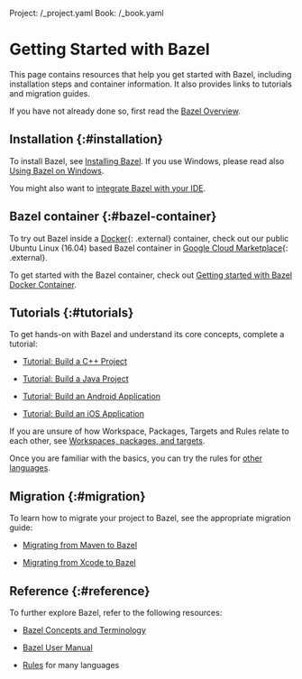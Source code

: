 Project: /_project.yaml
Book: /_book.yaml

# Getting Started with Bazel

This page contains resources that help you get started with Bazel, including
installation steps and container information. It also provides links to
tutorials and migration guides.

If you have not already done so, first read the [Bazel Overview](/start/bazel-intro).

## Installation {:#installation}

To install Bazel, see [Installing Bazel](/install).
If you use Windows, please read also [Using Bazel on Windows](/install/windows).

You might also want to [integrate Bazel with your IDE](/install/ide).

## Bazel container {:#bazel-container}

To try out Bazel inside a
[Docker](https://www.docker.com/){: .external} container, check out
our public Ubuntu Linux (16.04) based Bazel container in
[Google Cloud Marketplace](https://console.cloud.google.com/marketplace/details/google/bazel){: .external}.

To get started with the Bazel container, check out
[Getting started with Bazel Docker Container](/docs/bazel-container).

## Tutorials {:#tutorials}

To get hands-on with Bazel and understand its core concepts, complete a
tutorial:

*   [Tutorial: Build a C++ Project](/tutorials/cpp)

*   [Tutorial: Build a Java Project](/tutorials/java)

*   [Tutorial: Build an Android Application](/tutorials/android-app)

*   [Tutorial: Build an iOS Application](/tutorials/ios-app)

If you are unsure of how Workspace, Packages, Targets and Rules relate to each
other, see [Workspaces, packages, and targets](/concepts/build-ref).

Once you are familiar with the basics, you can try the rules for
[other languages](/rules).

## Migration {:#migration}

To learn how to migrate your project to Bazel, see the appropriate migration
guide:

*   [Migrating from Maven to Bazel](/migrate/maven)

*   [Migrating from Xcode to Bazel](/migrate/xcode)

## Reference {:#reference}

To further explore Bazel, refer to the following resources:

*   [Bazel Concepts and Terminology](/concepts/)

*   [Bazel User Manual](/docs/user-manual)

*   [Rules](/rules) for many languages
